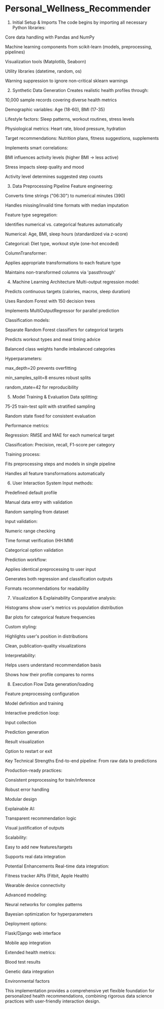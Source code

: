 # Personal_Wellness_Recommender
1. Initial Setup & Imports
The code begins by importing all necessary Python libraries:

Core data handling with Pandas and NumPy

Machine learning components from scikit-learn (models, preprocessing, pipelines)

Visualization tools (Matplotlib, Seaborn)

Utility libraries (datetime, random, os)

Warning suppression to ignore non-critical sklearn warnings

2. Synthetic Data Generation
Creates realistic health profiles through:

10,000 sample records covering diverse health metrics

Demographic variables: Age (18-60), BMI (17-35)

Lifestyle factors: Sleep patterns, workout routines, stress levels

Physiological metrics: Heart rate, blood pressure, hydration

Target recommendations: Nutrition plans, fitness suggestions, supplements

Implements smart correlations:

BMI influences activity levels (higher BMI → less active)

Stress impacts sleep quality and mood

Activity level determines suggested step counts

3. Data Preprocessing Pipeline
Feature engineering:

Converts time strings ("06:30") to numerical minutes (390)

Handles missing/invalid time formats with median imputation

Feature type segregation:

Identifies numerical vs. categorical features automatically

Numerical: Age, BMI, sleep hours (standardized via z-score)

Categorical: Diet type, workout style (one-hot encoded)

ColumnTransformer:

Applies appropriate transformations to each feature type

Maintains non-transformed columns via 'passthrough'

4. Machine Learning Architecture
Multi-output regression model:

Predicts continuous targets (calories, macros, sleep duration)

Uses Random Forest with 150 decision trees

Implements MultiOutputRegressor for parallel prediction

Classification models:

Separate Random Forest classifiers for categorical targets

Predicts workout types and meal timing advice

Balanced class weights handle imbalanced categories

Hyperparameters:

max_depth=20 prevents overfitting

min_samples_split=8 ensures robust splits

random_state=42 for reproducibility

5. Model Training & Evaluation
Data splitting:

75-25 train-test split with stratified sampling

Random state fixed for consistent evaluation

Performance metrics:

Regression: RMSE and MAE for each numerical target

Classification: Precision, recall, F1-score per category

Training process:

Fits preprocessing steps and models in single pipeline

Handles all feature transformations automatically

6. User Interaction System
Input methods:

Predefined default profile

Manual data entry with validation

Random sampling from dataset

Input validation:

Numeric range checking

Time format verification (HH:MM)

Categorical option validation

Prediction workflow:

Applies identical preprocessing to user input

Generates both regression and classification outputs

Formats recommendations for readability

7. Visualization & Explainability
Comparative analysis:

Histograms show user's metrics vs population distribution

Bar plots for categorical feature frequencies

Custom styling:

Highlights user's position in distributions

Clean, publication-quality visualizations

Interpretability:

Helps users understand recommendation basis

Shows how their profile compares to norms

8. Execution Flow
Data generation/loading

Feature preprocessing configuration

Model definition and training

Interactive prediction loop:

Input collection

Prediction generation

Result visualization

Option to restart or exit

Key Technical Strengths
End-to-end pipeline: From raw data to predictions

Production-ready practices:

Consistent preprocessing for train/inference

Robust error handling

Modular design

Explainable AI:

Transparent recommendation logic

Visual justification of outputs

Scalability:

Easy to add new features/targets

Supports real data integration

Potential Enhancements
Real-time data integration:

Fitness tracker APIs (Fitbit, Apple Health)

Wearable device connectivity

Advanced modeling:

Neural networks for complex patterns

Bayesian optimization for hyperparameters

Deployment options:

Flask/Django web interface

Mobile app integration

Extended health metrics:

Blood test results

Genetic data integration

Environmental factors

This implementation provides a comprehensive yet flexible foundation for personalized health recommendations, combining rigorous data science practices with user-friendly interaction design.
